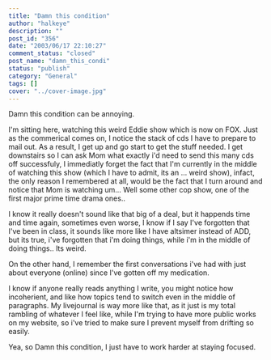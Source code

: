 ```yaml
---
title: "Damn this condition"
author: "halkeye"
description: ""
post_id: "356"
date: "2003/06/17 22:10:27"
comment_status: "closed"
post_name: "damn_this_condi"
status: "publish"
category: "General"
tags: []
cover: "../cover-image.jpg"
---
```


Damn this condition can be annoying.

I'm sitting here, watching this weird Eddie show which is now on FOX. Just as the commerical comes on, I notice the stack of cds I have to prepare to mail out. As a result, I get up and go start to get the stuff needed. I get downstairs so I can ask Mom what exactly i'd need to send this many cds off successfuly, I immediatly forget the fact that I'm currently in the middle of watching this show (which I have to admit, its an ... weird show), infact, the only reason I remembered at all, would be the fact that I turn around and notice that Mom is watching um... Well some other cop show, one of the first major prime time drama ones..


I know it really doesn't sound like that big of a deal, but it happends time and time again, sometimes even worse, I know if I say I've forgotten that I've been in class, it sounds like more like I have altsimer instead of ADD, but its true, i've forgotten that i'm doing things, while i'm in the middle of doing things.. Its weird.

On the other hand, I remember the first conversations i've had with just about everyone (online) since I've gotten off my medication.

I know if anyone really reads anything I write, you might notice how incoherient, and like how topics tend to switch even in the middle of paragraphs. My livejournal is way more like that, as it just is my total rambling of whatever I feel like, while I'm trying to have more public works on my website, so i've tried to make sure I prevent myself from drifting so easily.

Yea, so Damn this condition, I just have to work harder at staying focused.